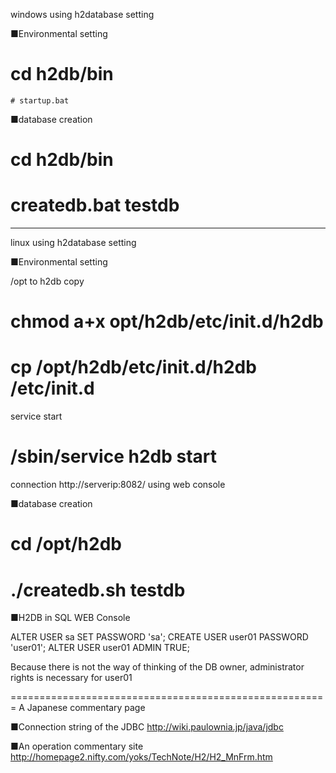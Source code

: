 windows using h2database setting

■Environmental setting

  # cd h2db/bin 
	# startup.bat

■database creation
  # cd h2db/bin
  # createdb.bat testdb

-----------------------------------------

linux using h2database setting

■Environmental setting

/opt to h2db copy
  # chmod a+x opt/h2db/etc/init.d/h2db
  # cp /opt/h2db/etc/init.d/h2db /etc/init.d

  service start
  # /sbin/service h2db start

connection 
  http://serverip:8082/
using web console


■database creation
  # cd /opt/h2db
  # ./createdb.sh testdb



■H2DB in SQL
  WEB Console

  ALTER USER sa SET PASSWORD 'sa';
  CREATE USER user01 PASSWORD 'user01';
  ALTER USER user01 ADMIN TRUE;

 Because there is not the way of thinking of the DB owner, 
administrator rights is necessary for user01

=======================================================
A Japanese commentary page

■Connection string of the JDBC
	http://wiki.paulownia.jp/java/jdbc

■An operation commentary site
	http://homepage2.nifty.com/yoks/TechNote/H2/H2_MnFrm.htm
